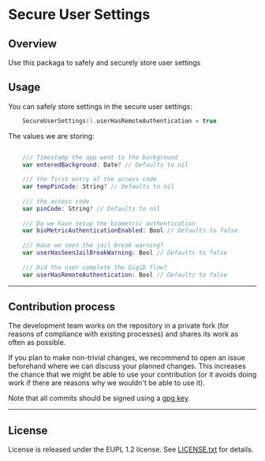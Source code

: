 # Secure User Settings

## Overview

Use this packaga to safely and securely store user settings

## Usage

You can safely store settings in the secure user settings:

```swift
	SecureUserSettings().userHasRemoteAuthentication = true
```

The values we are storing:

```swift

	/// Timestamp the app went to the background
	var enteredBackground: Date? // Defaults to nil
	
	/// the first entry of the access code
	var tempPinCode: String? // Defaults to nil
	
	/// the access code
	var pinCode: String? // Defaults to nil
	
	/// Do we have setup the biometric authentication
	var bioMetricAuthenticationEnabled: Bool // Defaults to false
	
	/// Have we seen the jail break warning?
	var userHasSeenJailBreakWarning: Bool // Defaults to false
	
	/// Did the user complete the DigiD flow?
	var userHasRemoteAuthentication: Bool // Defaults to false

```

---

## Contribution process

The development team works on the repository in a private fork (for reasons of compliance with existing processes) and shares its work as often as possible.

If you plan to make non-trivial changes, we recommend to open an issue beforehand where we can discuss your planned changes. This increases the chance that we might be able to use your contribution (or it avoids doing work if there are reasons why we wouldn't be able to use it).

Note that all commits should be signed using a [gpg key](https://docs.github.com/en/authentication/managing-commit-signature-verification/adding-a-gpg-key-to-your-github-account).

---

## License

License is released under the EUPL 1.2 license. See [LICENSE.txt](https://github.com/minvws/nl-mgo-app-ios-private/blob/main/Packages/SecureUserSettings/LICENSE.txt) for details.
